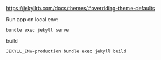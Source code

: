 https://jekyllrb.com/docs/themes/#overriding-theme-defaults

Run app on local env:

```
bundle exec jekyll serve
```

build

```
JEKYLL_ENV=production bundle exec jekyll build
```
